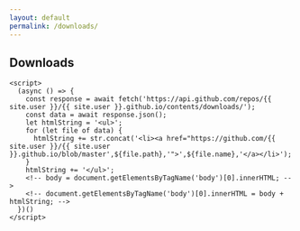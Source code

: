 ```yaml
---
layout: default
permalink: /downloads/
---
```


## Downloads

<!-- <html> -->
  <!-- <body> -->
    <script>
      (async () => {
        const response = await fetch('https://api.github.com/repos/{{ site.user }}/{{ site.user }}.github.io/contents/downloads/');
        const data = await response.json();
        let htmlString = '<ul>';
        for (let file of data) {
          htmlString += str.concat('<li><a href="https://github.com/{{ site.user }}/{{ site.user }}.github.io/blob/master',${file.path},'">',${file.name},'</a></li>');
        }
        htmlString += '</ul>';
        <!-- body = document.getElementsByTagName('body')[0].innerHTML; -->
        <!-- document.getElementsByTagName('body')[0].innerHTML = body + htmlString; -->
      })()
    </script>
  <!-- <body> -->
<!-- </html> -->
